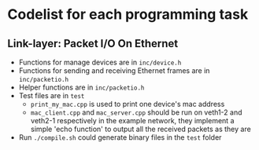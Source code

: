 # Codelist for each programming task

## Link-layer: Packet I/O On Ethernet

- Functions for manage devices are in `inc/device.h`
- Functions for sending and receiving Ethernet frames are in `inc/packetio.h`
- Helper functions are in `inc/packetio.h`
- Test files are in `test`
	- `print_my_mac.cpp` is used to print one device's mac address
	- `mac_client.cpp` and `mac_server.cpp` should be run on veth1-2 and veth2-1 respectively in the example network, they implement a simple 'echo function' to output all the received packets as they are
- Run `./compile.sh` could generate binary files in the `test` folder


